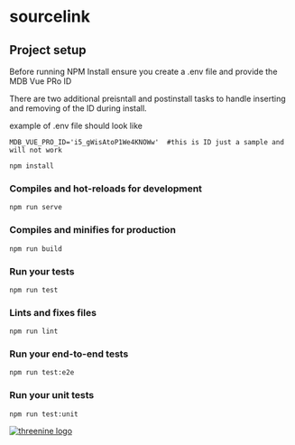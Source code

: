 # sourcelink

## Project setup
Before running NPM Install ensure you create a .env file and provide the MDB Vue PRo ID

There are two additional preisntall and postinstall tasks to handle inserting and removing 
of the ID during install.

example of .env file should look like

```dotenv
MDB_VUE_PRO_ID='i5_gWisAtoP1We4KNOWw'  #this is ID just a sample and will not work
```


```
npm install
```
### Compiles and hot-reloads for development
```
npm run serve
```
### Compiles and minifies for production
```
npm run build
```
### Run your tests
```
npm run test
```
### Lints and fixes files
```
npm run lint
```

### Run your end-to-end tests
```
npm run test:e2e
```

### Run your unit tests
```
npm run test:unit
```

[![threenine logo](http://static.threenine.co.uk/img/github_footer.png)](https://threenine.co.uk/)


